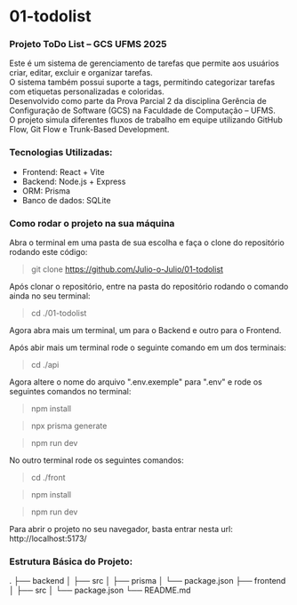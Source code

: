 # 01-todolist

### Projeto ToDo List – GCS UFMS 2025

Este é um sistema de gerenciamento de tarefas que permite aos usuários criar, editar, excluir e organizar tarefas.  
O sistema também possui suporte a tags, permitindo categorizar tarefas com etiquetas personalizadas e coloridas.  
Desenvolvido como parte da Prova Parcial 2 da disciplina Gerência de Configuração de Software (GCS) na Faculdade de Computação – UFMS.  
O projeto simula diferentes fluxos de trabalho em equipe utilizando GitHub Flow, Git Flow e Trunk-Based Development.

### Tecnologias Utilizadas:

- Frontend: React + Vite
- Backend: Node.js + Express
- ORM: Prisma
- Banco de dados: SQLite

### Como rodar o projeto na sua máquina

Abra o terminal em uma pasta de sua escolha e faça o clone do repositório rodando este código:

> git clone https://github.com/Julio-o-Julio/01-todolist

Após clonar o repositório, entre na pasta do repositório rodando o comando ainda no seu terminal:

> cd ./01-todolist

Agora abra mais um terminal, um para o Backend e outro para o Frontend.

Após abir mais um terminal rode o seguinte comando em um dos terminais:

> cd ./api

Agora altere o nome do arquivo ".env.exemple" para ".env" e rode os seguintes comandos no terminal:

> npm install

> npx prisma generate

> npm run dev

No outro terminal rode os seguintes comandos:

> cd ./front

> npm install

> npm run dev

Para abrir o projeto no seu navegador, basta entrar nesta url: http://localhost:5173/

### Estrutura Básica do Projeto:

.
├── backend
│ ├── src
│ ├── prisma
│ └── package.json
├── frontend
│ ├── src
│ └── package.json
└── README.md
